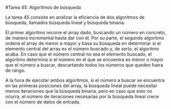 #Tarea 45: Algoritmos de búsqueda

La tarea 45 consiste en analizar la eficiencia de dos algoritmos de búsqueda, llamados búsqueda lineal y búsqueda binaria.

El primer algoritmo recorre el array dado,  buscando un número en concreto, de manera incremental hasta dar con él.
Por su parte, el segundo algoritmo ordena el array de menor a mayor y basa su búsqueda en determinar si el elemento central
del array es el número buscado y, de serlo, el algoritmo acaba. En caso que el número central no sea el elemento buscado,
el algoritmo determina si el número en el que se encuentra es menor o mayor que el número a buscar, descartando todos los números que queden fuera de
rango.

A la hora de ejecutar ambos algoritmos, si el número a buscar se encuentra en las primeras posiciones del array, la busqueda lineal
puede necesitar menos iteraciones que la búsqueda binaria, pero en caso que esto no ocurra, el número de iteraciones necesarias 
por la búsqueda lineal crece con el número de datos de entrada.